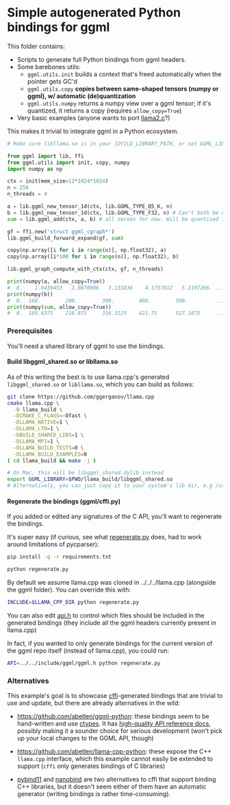 # Simple autogenerated Python bindings for ggml

This folder contains:
- Scripts to generate full Python bindings from ggml headers.
- Some barebones utils:
  - `ggml.utils.init` builds a context that's freed automatically when the pointer gets GC'd
  - `ggml.utils.copy` **copies between same-shaped tensors (numpy or ggml), w/ automatic (de)quantization**
  - `ggml.utils.numpy` returns a numpy view over a ggml tensor; if it's quantized, it returns a copy (requires `allow_copy=True`)
- Very basic examples (anyone wants to port [llama2.c](https://github.com/karpathy/llama2.c)?)

This makes it trivial to integrate ggml in a Python ecosystem.

```python
# Make sure libllama.so is in your [DY]LD_LIBRARY_PATH, or set GGML_LIBRARY=.../libggml_shared.so

from ggml import lib, ffi
from ggml.utils import init, copy, numpy
import numpy as np

ctx = init(mem_size=12*1024*1024)
n = 256
n_threads = 4

a = lib.ggml_new_tensor_1d(ctx, lib.GGML_TYPE_Q5_K, n)
b = lib.ggml_new_tensor_1d(ctx, lib.GGML_TYPE_F32, n) # Can't both be quantized
sum = lib.ggml_add(ctx, a, b) # all zeroes for now. Will be quantized too!

gf = ffi.new('struct ggml_cgraph*')
lib.ggml_build_forward_expand(gf, sum)

copy(np.array([i for i in range(n)], np.float32), a)
copy(np.array([i*100 for i in range(n)], np.float32), b)

lib.ggml_graph_compute_with_ctx(ctx, gf, n_threads)

print(numpy(a, allow_copy=True))
#  0.    1.0439453   2.0878906   3.131836    4.1757812   5.2197266. ...
print(numpy(b))
#  0.  100.        200.        300.        400.        500.         ...
print(numpy(sum, allow_copy=True))
#  0.  105.4375    210.875     316.3125    421.75      527.1875     ...
```

### Prerequisites

You'll need a shared library of ggml to use the bindings.

#### Build libggml_shared.so or libllama.so

As of this writing the best is to use llama.cpp's generated `libggml_shared.so` or `libllama.so`, which you can build as follows:

```bash
git clone https://github.com/ggerganov/llama.cpp
cmake llama.cpp \
  -B llama_build \
  -DCMAKE_C_FLAGS=-Ofast \
  -DLLAMA_NATIVE=1 \
  -DLLAMA_LTO=1 \
  -DBUILD_SHARED_LIBS=1 \
  -DLLAMA_MPI=1 \
  -DLLAMA_BUILD_TESTS=0 \
  -DLLAMA_BUILD_EXAMPLES=0
( cd llama_build && make -j )

# On Mac, this will be libggml_shared.dylib instead
export GGML_LIBRARY=$PWD/llama_build/libggml_shared.so
# Alternatively, you can just copy it to your system's lib dir, e.g /usr/local/lib
```

#### Regenerate the bindings (ggml/cffi.py)

If you added or edited any signatures of the C API, you'll want to regenerate the bindings.

It's super easy (if curious, see what [regenerate.py](./regenerate.py) does, had to work around limitations of pycparser):

```bash
pip install -q -r requirements.txt

python regenerate.py
```

By default we assume llama.cpp was cloned in ../../../llama.cpp (alongside the ggml folder). You can override this with:

```bash
INCLUDE=$LLAMA_CPP_DIR python regenerate.py
```

You can also edit [api.h](./api.h) to control which files should be included in the generated bindings (they include all the ggml headers currently present in llama.cpp)

In fact, if you wanted to only generate bindings for the current version of the ggml repo itself (instead of llama.cpp), you could run:

```bash
API=../../include/ggml/ggml.h python regenerate.py
```

### Alternatives

This example's goal is to showcase [cffi](https://cffi.readthedocs.io/)-generated bindings that are trivial to use and update, but there are already alternatives in the wild:

- https://github.com/abetlen/ggml-python: these bindings seem to be hand-written and use [ctypes](https://docs.python.org/3/library/ctypes.html). It has [high-quality API reference docs](https://ggml-python.readthedocs.io/en/latest/api-reference/#ggml.ggml), possibly making it a sounder choice for serious development (won't pick up your local changes to the GGML API, though)
  
- https://github.com/abetlen/llama-cpp-python: these expose the C++ `llama.cpp` interface, which this example cannot easily be extended to support (`cffi` only generates bindings of C libraries)

- [pybind11](https://github.com/pybind/pybind11) and [nanobind](https://github.com/wjakob/nanobind) are two alternatives to cffi that support binding C++ libraries, but it doesn't seem either of them have an automatic generator (writing bindings is rather time-consuming).
